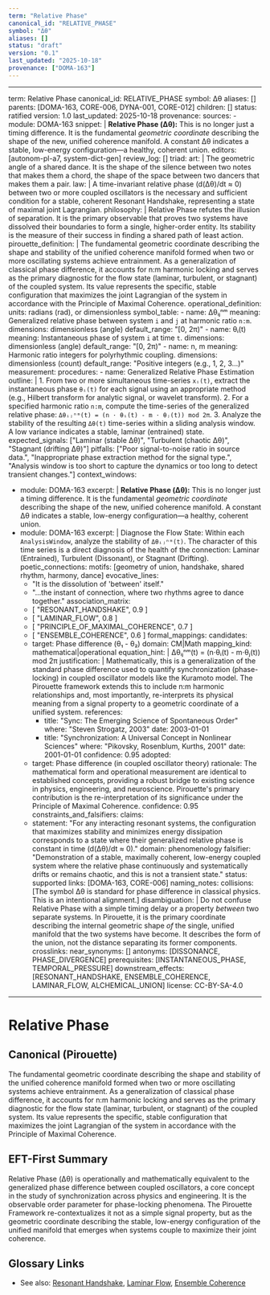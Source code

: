 ```yaml
---
term: "Relative Phase"
canonical_id: "RELATIVE_PHASE"
symbol: "Δθ"
aliases: []
status: "draft"
version: "0.1"
last_updated: "2025-10-18"
provenance: ["DOMA-163"]
---
```


---
term: Relative Phase
canonical_id: RELATIVE_PHASE
symbol: Δθ
aliases: []
parents: [DOMA-163, CORE-006, DYNA-001, CORE-012]
children: []
status: ratified
version: 1.0
last_updated: 2025-10-18
provenance:
  sources:
    - module: DOMA-163
      snippet: |
        **Relative Phase (Δθ):** This is no longer just a timing difference. It is the fundamental *geometric coordinate* describing the shape of the new, unified coherence manifold. A constant Δθ indicates a stable, low-energy configuration—a healthy, coherent union.
  editors: [autonom-pl-a7, system-dict-gen]
  review_log: []
triad:
  art: |
    The geometric angle of a shared dance. It is the shape of the silence between two notes that makes them a chord, the shape of the space between two dancers that makes them a pair.
  law: |
    A time-invariant relative phase (d(Δθ)/dt ≈ 0) between two or more coupled oscillators is the necessary and sufficient condition for a stable, coherent Resonant Handshake, representing a state of maximal joint Lagrangian.
  philosophy: |
    Relative Phase refutes the illusion of separation. It is the primary observable that proves two systems have dissolved their boundaries to form a single, higher-order entity. Its stability is the measure of their success in finding a shared path of least action.
pirouette_definition: |
  The fundamental geometric coordinate describing the shape and stability of the unified coherence manifold formed when two or more oscillating systems achieve entrainment. As a generalization of classical phase difference, it accounts for n:m harmonic locking and serves as the primary diagnostic for the flow state (laminar, turbulent, or stagnant) of the coupled system. Its value represents the specific, stable configuration that maximizes the joint Lagrangian of the system in accordance with the Principle of Maximal Coherence.
operational_definition:
  units: radians (rad), or dimensionless
  symbol_table:
    - name: Δθᵢⱼⁿᵐ
      meaning: Generalized relative phase between system `i` and `j` at harmonic ratio `n:m`.
      dimensions: dimensionless (angle)
      default_range: "[0, 2π)"
    - name: θᵢ(t)
      meaning: Instantaneous phase of system `i` at time `t`.
      dimensions: dimensionless (angle)
      default_range: "[0, 2π)"
    - name: n, m
      meaning: Harmonic ratio integers for polyrhythmic coupling.
      dimensions: dimensionless (count)
      default_range: "Positive integers (e.g., 1, 2, 3...)"
  measurement:
    procedures:
      - name: Generalized Relative Phase Estimation
        outline: |
          1. From two or more simultaneous time-series `xᵢ(t)`, extract the instantaneous phase `θᵢ(t)` for each signal using an appropriate method (e.g., Hilbert transform for analytic signal, or wavelet transform).
          2. For a specified harmonic ratio `n:m`, compute the time-series of the generalized relative phase: `Δθᵢⱼⁿᵐ(t) = (n ⋅ θᵢ(t) - m ⋅ θⱼ(t)) mod 2π`.
          3. Analyze the stability of the resulting `Δθ(t)` time-series within a sliding analysis window. A low variance indicates a stable, laminar (entrained) state.
        expected_signals: ["Laminar (stable Δθ)", "Turbulent (chaotic Δθ)", "Stagnant (drifting Δθ)"]
        pitfalls: ["Poor signal-to-noise ratio in source data.", "Inappropriate phase extraction method for the signal type.", "Analysis window is too short to capture the dynamics or too long to detect transient changes."]
context_windows:
  - module: DOMA-163
    excerpt: |
      **Relative Phase (Δθ):** This is no longer just a timing difference. It is the fundamental *geometric coordinate* describing the shape of the new, unified coherence manifold. A constant Δθ indicates a stable, low-energy configuration—a healthy, coherent union.
  - module: DOMA-163
    excerpt: |
      Diagnose the Flow State: Within each `AnalysisWindow`, analyze the stability of `Δθᵢⱼⁿᵐ(t)`. The character of this time series is a direct diagnosis of the health of the connection: Laminar (Entrained), Turbulent (Dissonant), or Stagnant (Drifting).
poetic_connections:
  motifs: [geometry of union, handshake, shared rhythm, harmony, dance]
  evocative_lines:
    - "It is the dissolution of 'between' itself."
    - "...the instant of connection, where two rhythms agree to dance together."
  association_matrix:
    - [ "RESONANT_HANDSHAKE", 0.9 ]
    - [ "LAMINAR_FLOW", 0.8 ]
    - [ "PRINCIPLE_OF_MAXIMAL_COHERENCE", 0.7 ]
    - [ "ENSEMBLE_COHERENCE", 0.6 ]
formal_mappings:
  candidates:
    - target: Phase difference (θ₁ - θ₂)
      domain: CM|Math
      mapping_kind: mathematical|operational
      equation_hint: |
        Δθᵢⱼⁿᵐ(t) = (n⋅θᵢ(t) - m⋅θⱼ(t)) mod 2π
      justification: |
        Mathematically, this is a generalization of the standard phase difference used to quantify synchronization (phase-locking) in coupled oscillator models like the Kuramoto model. The Pirouette framework extends this to include n:m harmonic relationships and, most importantly, re-interprets its physical meaning from a signal property to a geometric coordinate of a unified system.
      references:
        - title: "Sync: The Emerging Science of Spontaneous Order"
          where: "Steven Strogatz, 2003"
          date: 2003-01-01
        - title: "Synchronization: A Universal Concept in Nonlinear Sciences"
          where: "Pikovsky, Rosenblum, Kurths, 2001"
          date: 2001-01-01
      confidence: 0.95
  adopted:
    - target: Phase difference (in coupled oscillator theory)
      rationale: The mathematical form and operational measurement are identical to established concepts, providing a robust bridge to existing science in physics, engineering, and neuroscience. Pirouette's primary contribution is the re-interpretation of its significance under the Principle of Maximal Coherence.
      confidence: 0.95
constraints_and_falsifiers:
  claims:
    - statement: "For any interacting resonant systems, the configuration that maximizes stability and minimizes energy dissipation corresponds to a state where their generalized relative phase is constant in time (d(Δθ)/dt ≈ 0)."
      domain: phenomenology
      falsifier: "Demonstration of a stable, maximally coherent, low-energy coupled system where the relative phase continuously and systematically drifts or remains chaotic, and this is not a transient state."
      status: supported
      links: [DOMA-163, CORE-006]
naming_notes:
  collisions: [The symbol Δθ is standard for phase difference in classical physics. This is an intentional alignment.]
  disambiguation: |
    Do not confuse Relative Phase with a simple timing delay or a property *between* two separate systems. In Pirouette, it is the primary coordinate describing the internal geometric shape *of* the single, unified manifold that the two systems have become. It describes the form of the union, not the distance separating its former components.
crosslinks:
  near_synonyms: []
  antonyms: [DISSONANCE, PHASE_DIVERGENCE]
  prerequisites: [INSTANTANEOUS_PHASE, TEMPORAL_PRESSURE]
  downstream_effects: [RESONANT_HANDSHAKE, ENSEMBLE_COHERENCE, LAMINAR_FLOW, ALCHEMICAL_UNION]
license: CC-BY-SA-4.0
---

# Relative Phase

## Canonical (Pirouette)
The fundamental geometric coordinate describing the shape and stability of the unified coherence manifold formed when two or more oscillating systems achieve entrainment. As a generalization of classical phase difference, it accounts for n:m harmonic locking and serves as the primary diagnostic for the flow state (laminar, turbulent, or stagnant) of the coupled system. Its value represents the specific, stable configuration that maximizes the joint Lagrangian of the system in accordance with the Principle of Maximal Coherence.

## EFT-First Summary
Relative Phase (Δθ) is operationally and mathematically equivalent to the generalized phase difference between coupled oscillators, a core concept in the study of synchronization across physics and engineering. It is the observable order parameter for phase-locking phenomena. The Pirouette Framework re-contextualizes it not as a simple signal property, but as the geometric coordinate describing the stable, low-energy configuration of the unified manifold that emerges when systems couple to maximize their joint coherence.

## Glossary Links
- See also: [Resonant Handshake](...), [Laminar Flow](...), [Ensemble Coherence](...)